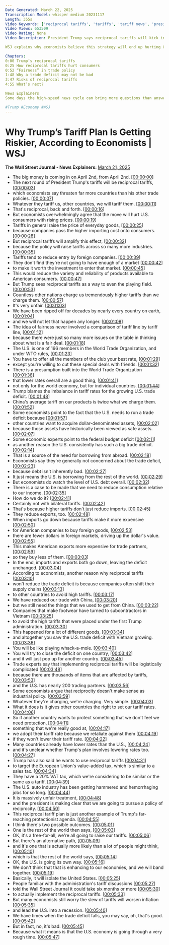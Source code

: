 ```yaml
---
Date Generated: March 22, 2025
Transcription Model: whisper medium 20231117
Length: 355s
Video Keywords: ['reciprocal tariffs', 'tariffs', 'tariff news', 'president trump', 'trump trade war', 'trump tariffs', 'trump reciprocal tariffs', 'tariffs trump', 'tariffs canada', 'tariffs explained', 'tariffs on china', 'reciprocal tariffs meaning', 'trade war', 'economics', 'imports', 'trump tariffs on china', 'us politics', 'us tariffs', 'trump reciprocal trade act', 'trade deficit explained', 'us trade deficit', 'reciprocal tariffs explained', 'what are reciprocal tariffs', 'trump news', 'trump', 'economy', 'new tariffs', 'us news']
Video Views: 653509
Video Rating: None
Video Description: President Trump says reciprocal tariffs will kick in on April 2, meaning the U.S. will match the higher tariff rates other countries impose on the U.S. Trump is banking on the scale of these reciprocal tariffs to reduce the U.S. trade deficit, but many economists worry the slew of tariffs will worsen inflation and lead the U.S. economy into a recession.

WSJ explains why economists believe this strategy will end up hurting U.S. consumers.  

Chapters:
0:00 Trump’s reciprocal tariffs
0:25 How reciprocal tariffs hurt consumers
0:52 “Fairness” in trade policy
1:48 Why a trade deficit may not be bad
3:47 Risks of reciprocal tariffs
4:55 What’s next?

News Explainers
Some days the high-speed news cycle can bring more questions than answers. WSJ’s news explainers break down the day's biggest stories into bite-size pieces to help you make sense of the news.

#Trump #Economy #WSJ
---
```


# Why Trump’s Tariff Plan Is Getting Riskier, According to Economists | WSJ
**The Wall Street Journal - News Explainers:** [March 21, 2025](https://www.youtube.com/watch?v=Y__2UsC7T-I)
*  The big money is coming in on April 2nd, from April 2nd. [[00:00:00](https://www.youtube.com/watch?v=Y__2UsC7T-I&t=0.0s)]
*  The next round of President Trump's tariffs will be reciprocal tariffs, [[00:00:03](https://www.youtube.com/watch?v=Y__2UsC7T-I&t=3.52s)]
*  which economists say threaten far more countries than his other trade policies. [[00:00:07](https://www.youtube.com/watch?v=Y__2UsC7T-I&t=7.04s)]
*  Whatever they tariff us, other countries, we will tariff them. [[00:00:11](https://www.youtube.com/watch?v=Y__2UsC7T-I&t=11.200000000000001s)]
*  That's reciprocal, back and forth. [[00:00:16](https://www.youtube.com/watch?v=Y__2UsC7T-I&t=16.8s)]
*  But economists overwhelmingly agree that the move will hurt U.S. consumers with rising prices. [[00:00:19](https://www.youtube.com/watch?v=Y__2UsC7T-I&t=19.04s)]
*  Tariffs in general raise the price of everyday goods, [[00:00:25](https://www.youtube.com/watch?v=Y__2UsC7T-I&t=25.68s)]
*  because companies pass the higher importing cost onto consumers. [[00:00:28](https://www.youtube.com/watch?v=Y__2UsC7T-I&t=28.64s)]
*  But reciprocal tariffs will amplify this effect, [[00:00:32](https://www.youtube.com/watch?v=Y__2UsC7T-I&t=32.4s)]
*  because the policy will raise tariffs across so many more industries. [[00:00:35](https://www.youtube.com/watch?v=Y__2UsC7T-I&t=35.28s)]
*  Tariffs tend to reduce entry by foreign companies. [[00:00:39](https://www.youtube.com/watch?v=Y__2UsC7T-I&t=39.28s)]
*  They don't find they're not going to have enough of a market [[00:00:42](https://www.youtube.com/watch?v=Y__2UsC7T-I&t=42.16s)]
*  to make it worth the investment to enter that market. [[00:00:45](https://www.youtube.com/watch?v=Y__2UsC7T-I&t=45.04s)]
*  This would reduce the variety and reliability of products available to American consumers. [[00:00:47](https://www.youtube.com/watch?v=Y__2UsC7T-I&t=47.760000000000005s)]
*  But Trump sees reciprocal tariffs as a way to even the playing field. [[00:00:53](https://www.youtube.com/watch?v=Y__2UsC7T-I&t=53.2s)]
*  Countless other nations charge us tremendously higher tariffs than we charge them. [[00:00:57](https://www.youtube.com/watch?v=Y__2UsC7T-I&t=57.04s)]
*  It's very unfair. [[00:01:03](https://www.youtube.com/watch?v=Y__2UsC7T-I&t=63.36s)]
*  We have been ripped off for decades by nearly every country on earth, [[00:01:04](https://www.youtube.com/watch?v=Y__2UsC7T-I&t=64.48s)]
*  and we will not let that happen any longer. [[00:01:08](https://www.youtube.com/watch?v=Y__2UsC7T-I&t=68.72s)]
*  The idea of fairness never involved a comparison of tariff line by tariff line, [[00:01:12](https://www.youtube.com/watch?v=Y__2UsC7T-I&t=72.32s)]
*  because there were just so many more issues on the table in thinking about what is a fair deal. [[00:01:18](https://www.youtube.com/watch?v=Y__2UsC7T-I&t=78.64s)]
*  The U.S. is one of 166 members in the World Trade Organization, and under WTO rules, [[00:01:23](https://www.youtube.com/watch?v=Y__2UsC7T-I&t=83.44s)]
*  You have to offer all the members of the club your best rate, [[00:01:29](https://www.youtube.com/watch?v=Y__2UsC7T-I&t=89.36s)]
*  except you're willing to cut these special deals with friends. [[00:01:32](https://www.youtube.com/watch?v=Y__2UsC7T-I&t=92.8s)]
*  There is a presumption built into the World Trade Organization [[00:01:36](https://www.youtube.com/watch?v=Y__2UsC7T-I&t=96.88s)]
*  that lower rates overall are a good thing, [[00:01:41](https://www.youtube.com/watch?v=Y__2UsC7T-I&t=101.2s)]
*  not only for the world economy, but for individual countries. [[00:01:44](https://www.youtube.com/watch?v=Y__2UsC7T-I&t=104.08s)]
*  Trump blames the imbalance in tariff rates for the growing U.S. trade deficit. [[00:01:48](https://www.youtube.com/watch?v=Y__2UsC7T-I&t=108.47999999999999s)]
*  China's average tariff on our products is twice what we charge them. [[00:01:52](https://www.youtube.com/watch?v=Y__2UsC7T-I&t=112.72s)]
*  Some economists point to the fact that the U.S. needs to run a trade deficit because [[00:01:57](https://www.youtube.com/watch?v=Y__2UsC7T-I&t=117.67999999999999s)]
*  other countries want to acquire dollar-denominated assets, [[00:02:02](https://www.youtube.com/watch?v=Y__2UsC7T-I&t=122.96s)]
*  because those assets have historically been viewed as safe assets. [[00:02:07](https://www.youtube.com/watch?v=Y__2UsC7T-I&t=127.36s)]
*  Some economic experts point to the federal budget deficit [[00:02:11](https://www.youtube.com/watch?v=Y__2UsC7T-I&t=131.92s)]
*  as another reason the U.S. consistently has such a big trade deficit. [[00:02:14](https://www.youtube.com/watch?v=Y__2UsC7T-I&t=134.8s)]
*  That is a source of the need for borrowing from abroad. [[00:02:18](https://www.youtube.com/watch?v=Y__2UsC7T-I&t=138.8s)]
*  Economists say they're generally not concerned about the trade deficit, [[00:02:23](https://www.youtube.com/watch?v=Y__2UsC7T-I&t=143.44s)]
*  because debt isn't inherently bad. [[00:02:27](https://www.youtube.com/watch?v=Y__2UsC7T-I&t=147.04000000000002s)]
*  It just means the U.S. is borrowing from the rest of the world. [[00:02:29](https://www.youtube.com/watch?v=Y__2UsC7T-I&t=149.20000000000002s)]
*  But economists do watch the level of U.S. debt overall. [[00:02:32](https://www.youtube.com/watch?v=Y__2UsC7T-I&t=152.16000000000003s)]
*  There is a case to be made that we need to reduce consumption relative to our income. [[00:02:35](https://www.youtube.com/watch?v=Y__2UsC7T-I&t=155.68s)]
*  How do we do it? [[00:02:41](https://www.youtube.com/watch?v=Y__2UsC7T-I&t=161.04000000000002s)]
*  Certainly not with bilateral tariffs. [[00:02:42](https://www.youtube.com/watch?v=Y__2UsC7T-I&t=162.48000000000002s)]
*  That's because higher tariffs don't just reduce imports. [[00:02:45](https://www.youtube.com/watch?v=Y__2UsC7T-I&t=165.04000000000002s)]
*  They reduce exports, too. [[00:02:48](https://www.youtube.com/watch?v=Y__2UsC7T-I&t=168.32s)]
*  When imports go down because tariffs make it more expensive [[00:02:50](https://www.youtube.com/watch?v=Y__2UsC7T-I&t=170.16s)]
*  for American companies to buy foreign goods, [[00:02:53](https://www.youtube.com/watch?v=Y__2UsC7T-I&t=173.2s)]
*  there are fewer dollars in foreign markets, driving up the dollar's value. [[00:02:55](https://www.youtube.com/watch?v=Y__2UsC7T-I&t=175.51999999999998s)]
*  This makes American exports more expensive for trade partners, [[00:02:59](https://www.youtube.com/watch?v=Y__2UsC7T-I&t=179.76s)]
*  so they buy less of them. [[00:03:03](https://www.youtube.com/watch?v=Y__2UsC7T-I&t=183.12s)]
*  In the end, imports and exports both go down, leaving the deficit unchanged. [[00:03:04](https://www.youtube.com/watch?v=Y__2UsC7T-I&t=184.64s)]
*  According to economists, another reason why reciprocal tariffs [[00:03:10](https://www.youtube.com/watch?v=Y__2UsC7T-I&t=190.0s)]
*  won't reduce the trade deficit is because companies often shift their supply chains [[00:03:13](https://www.youtube.com/watch?v=Y__2UsC7T-I&t=193.51999999999998s)]
*  to other countries to avoid high tariffs. [[00:03:17](https://www.youtube.com/watch?v=Y__2UsC7T-I&t=197.84s)]
*  We have reduced our trade with China, [[00:03:20](https://www.youtube.com/watch?v=Y__2UsC7T-I&t=200.24s)]
*  but we still need the things that we used to get from China. [[00:03:22](https://www.youtube.com/watch?v=Y__2UsC7T-I&t=202.64000000000001s)]
*  Companies that make footwear have turned to subcontractors in Vietnam [[00:03:25](https://www.youtube.com/watch?v=Y__2UsC7T-I&t=205.68s)]
*  to avoid the high tariffs that were placed under the first Trump administration. [[00:03:30](https://www.youtube.com/watch?v=Y__2UsC7T-I&t=210.16s)]
*  This happened for a lot of different goods, [[00:03:34](https://www.youtube.com/watch?v=Y__2UsC7T-I&t=214.0s)]
*  and altogether you saw the U.S. trade deficit with Vietnam growing. [[00:03:36](https://www.youtube.com/watch?v=Y__2UsC7T-I&t=216.4s)]
*  You will be like playing whack-a-mole. [[00:03:40](https://www.youtube.com/watch?v=Y__2UsC7T-I&t=220.64000000000001s)]
*  You will try to close the deficit on one country, [[00:03:42](https://www.youtube.com/watch?v=Y__2UsC7T-I&t=222.96s)]
*  and it will just pop up for another country. [[00:03:45](https://www.youtube.com/watch?v=Y__2UsC7T-I&t=225.68s)]
*  Trade experts say that implementing reciprocal tariffs will be logistically complicated [[00:03:48](https://www.youtube.com/watch?v=Y__2UsC7T-I&t=228.16s)]
*  because there are thousands of items that are affected by tariffs, [[00:03:53](https://www.youtube.com/watch?v=Y__2UsC7T-I&t=233.04000000000002s)]
*  and the U.S. has nearly 200 trading partners. [[00:03:56](https://www.youtube.com/watch?v=Y__2UsC7T-I&t=236.0s)]
*  Some economists argue that reciprocity doesn't make sense as industrial policy. [[00:03:59](https://www.youtube.com/watch?v=Y__2UsC7T-I&t=239.20000000000002s)]
*  Whatever they're charging, we're charging. Very simple. [[00:04:03](https://www.youtube.com/watch?v=Y__2UsC7T-I&t=243.52s)]
*  What it does is it gives other countries the right to set our tariff rates. [[00:04:06](https://www.youtube.com/watch?v=Y__2UsC7T-I&t=246.16s)]
*  So if another country wants to protect something that we don't feel we need protection, [[00:04:11](https://www.youtube.com/watch?v=Y__2UsC7T-I&t=251.44s)]
*  something that we're really good at, [[00:04:17](https://www.youtube.com/watch?v=Y__2UsC7T-I&t=257.12s)]
*  we adopt their tariff rate because we retaliate against them [[00:04:19](https://www.youtube.com/watch?v=Y__2UsC7T-I&t=259.12s)]
*  if they won't lower their tariff rate. [[00:04:22](https://www.youtube.com/watch?v=Y__2UsC7T-I&t=262.4s)]
*  Many countries already have lower rates than the U.S., [[00:04:24](https://www.youtube.com/watch?v=Y__2UsC7T-I&t=264.88s)]
*  and it's unclear whether Trump's plan involves lowering rates too. [[00:04:27](https://www.youtube.com/watch?v=Y__2UsC7T-I&t=267.76s)]
*  Trump has also said he wants to use reciprocal tariffs [[00:04:31](https://www.youtube.com/watch?v=Y__2UsC7T-I&t=271.68s)]
*  to target the European Union's value-added tax, which is similar to a sales tax. [[00:04:34](https://www.youtube.com/watch?v=Y__2UsC7T-I&t=274.56s)]
*  They have a 20% VAT tax, which we're considering to be similar or the same as a tariff. [[00:04:39](https://www.youtube.com/watch?v=Y__2UsC7T-I&t=279.12s)]
*  The U.S. auto industry has been getting hammered and hemorrhaging jobs for so long. [[00:04:44](https://www.youtube.com/watch?v=Y__2UsC7T-I&t=284.56s)]
*  It is massively unfair treatment, [[00:04:48](https://www.youtube.com/watch?v=Y__2UsC7T-I&t=288.88s)]
*  and the president is making clear that we are going to pursue a policy of reciprocity. [[00:04:50](https://www.youtube.com/watch?v=Y__2UsC7T-I&t=290.88s)]
*  This reciprocal tariff plan is just another example of Trump's far-reaching protectionist agenda. [[00:04:55](https://www.youtube.com/watch?v=Y__2UsC7T-I&t=295.92s)]
*  I think there's two possible outcomes. [[00:05:01](https://www.youtube.com/watch?v=Y__2UsC7T-I&t=301.36s)]
*  One is the rest of the world then says, [[00:05:03](https://www.youtube.com/watch?v=Y__2UsC7T-I&t=303.76s)]
*  OK, it's a free-for-all, we're all going to raise our tariffs. [[00:05:06](https://www.youtube.com/watch?v=Y__2UsC7T-I&t=306.4s)]
*  But there's an alternative path, [[00:05:09](https://www.youtube.com/watch?v=Y__2UsC7T-I&t=309.12s)]
*  and it's one that is actually more likely than a lot of people might think, [[00:05:10](https://www.youtube.com/watch?v=Y__2UsC7T-I&t=310.71999999999997s)]
*  which is that the rest of the world says, [[00:05:14](https://www.youtube.com/watch?v=Y__2UsC7T-I&t=314.64s)]
*  OK, the U.S. is going its own way. [[00:05:16](https://www.youtube.com/watch?v=Y__2UsC7T-I&t=316.64s)]
*  We don't think that that is enhancing to our economies, and we will band together. [[00:05:19](https://www.youtube.com/watch?v=Y__2UsC7T-I&t=319.03999999999996s)]
*  Basically, it will isolate the United States. [[00:05:25](https://www.youtube.com/watch?v=Y__2UsC7T-I&t=325.03999999999996s)]
*  People familiar with the administration's tariff discussions [[00:05:27](https://www.youtube.com/watch?v=Y__2UsC7T-I&t=327.76s)]
*  told the Wall Street Journal it could take six months or more [[00:05:30](https://www.youtube.com/watch?v=Y__2UsC7T-I&t=330.71999999999997s)]
*  to actually implement the reciprocal tariffs. [[00:05:33](https://www.youtube.com/watch?v=Y__2UsC7T-I&t=333.44s)]
*  But many economists still worry the slew of tariffs will worsen inflation [[00:05:35](https://www.youtube.com/watch?v=Y__2UsC7T-I&t=335.84s)]
*  and lead the U.S. into a recession. [[00:05:40](https://www.youtube.com/watch?v=Y__2UsC7T-I&t=340.15999999999997s)]
*  We have times when the trade deficit falls, you may say, oh, that's good. [[00:05:42](https://www.youtube.com/watch?v=Y__2UsC7T-I&t=342.32s)]
*  But in fact, no, it's bad. [[00:05:45](https://www.youtube.com/watch?v=Y__2UsC7T-I&t=345.76s)]
*  Because what it means is that the U.S. economy is going through a very rough time. [[00:05:47](https://www.youtube.com/watch?v=Y__2UsC7T-I&t=347.11999999999995s)]
